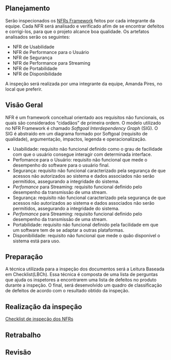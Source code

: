 ## Planejamento

Serão inspecionados os [NFRs Framework](./NFR) feitos por cada integrante da equipe. Cada NFR será analisado e verificado afim de se encontrar defeitos e corrigi-los, para que o projeto alcance boa qualidade. Os artefatos analisados serão os seguintes:

* NFR de Usabilidade
* NFR de Performance para o Usuário
* NFR de Segurança
* NFR de Performance para Streaming
* NFR de Portabilidade
* NFR de Disponibilidade

A inspeção será realizada por uma integrante da equipe, Amanda Pires, no local que preferir.

## Visão Geral

NFR é um framework conceitual orientado aos requisitos não funcionais, os quais são considerados “cidadãos” de primeira ordem. O modelo utilizado no NFR Framework é chamado *Softgoal Interdependency Graph* (SIG). O SIG é abstraído em um diagrama formado por Softgoal (requisito de qualidade), argumentação, impactos, legenda e operacionalização.

* Usabilidade: requisito não funcional definido como o grau de facilidade com que o usuário consegue interagir com determinada interface.
* Perfomance para o Usuário: requisito não funcional que mede o desempenho do software para o usuário final.
* Segurança: requisito não funcional caracterizado pela segurança de que acessos não autorizados ao sistema e dados associados não serão permitidos, assegurando a integridade do sistema.
* *Perfomance* para Streaming: requisito funcional definido pelo desempenho da transmissão de uma stream.
* Segurança: requisito não funcional caracterizado pela segurança de que acessos não autorizados ao sistema e dados associados não serão permitidos, assegurando a integridade do sistema.
* *Perfomance* para Streaming: requisito funcional definido pelo desempenho da transmissão de uma stream.
* Portabilidade: requisito não funcional definido pela facilidade em que um software tem de se adaptar a outras plataformas.
* Disponibilidade: requisito não funcional que mede o quão disponível o sistema está para uso.

## Preparação

A técnica utilizada para a inspeção dos documentos será a Leitura Baseada em Checklist(LBCh). Essa técnica é composta de uma lista de perguntas que ajuda os inspetores a encontrarem uma lista de defeitos no produto durante a inspeção. O final, será desenvolvido um quadro de classificação de defeitos de acordo com o resultado obtido da inspeção.

## Realização da inspeção

[Checklist de inspeção dos NFRs](./Checklist-dos-NFRs)

## Retrabalho



## Revisão

